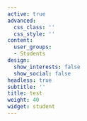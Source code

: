 ```yaml
---
active: true
advanced:
  css_class: ''
  css_style: ''
content:
  user_groups:
  - Students
design:
  show_interests: false
  show_social: false
headless: true
subtitle: ''
title: test
weight: 40
widget: student
---
```


